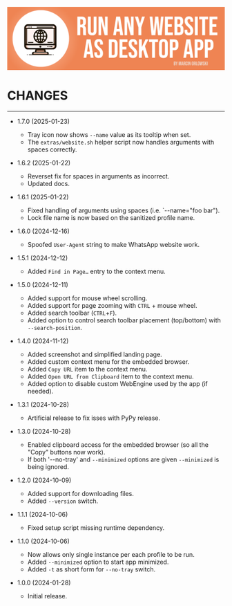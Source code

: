 ![WebApp](docs/logo.png)

# CHANGES

---

* 1.7.0 (2025-01-23)
  * Tray icon now shows `--name` value as its tooltip when set.
  * The `extras/website.sh` helper script now handles arguments with spaces correctly.

* 1.6.2 (2025-01-22)
  * Reverset fix for spaces in arguments as incorrect.
  * Updated docs.

* 1.6.1 (2025-01-22)
  * Fixed handling of arguments using spaces (i.e. `--name="foo bar").
  * Lock file name is now based on the sanitized profile name.

* 1.6.0 (2024-12-16)
  * Spoofed `User-Agent` string to make WhatsApp website work.

* 1.5.1 (2024-12-12)
  * Added `Find in Page…` entry to the context menu.

* 1.5.0 (2024-12-11)
  * Added support for mouse wheel scrolling.
  * Added support for page zooming with `CTRL` + mouse wheel.
  * Added search toolbar (`CTRL`+`F`).
  * Added option to control search toolbar placement (top/bottom) with `--search-position`.

* 1.4.0 (2024-11-12)
  * Added screenshot and simplified landing page.
  * Added custom context menu for the embedded browser.
  * Added `Copy URL` item to the context menu.
  * Added `Open URL from Clipboard` item to the context menu.
  * Added option to disable custom WebEngine used by the app (if needed).

* 1.3.1 (2024-10-28)
  * Artificial release to fix isses with PyPy release.

* 1.3.0 (2024-10-28)
  * Enabled clipboard access for the embedded browser (so all the "Copy" buttons now work).
  * If both '--no-tray' and `--minimized` options are given `--minimized` is being ignored.

* 1.2.0 (2024-10-09)
  * Added support for downloading files.
  * Added `--version` switch.

* 1.1.1 (2024-10-06)
  * Fixed setup script missing runtime dependency.

* 1.1.0 (2024-10-06)
  * Now allows only single instance per each profile to be run.
  * Added `--minimized` option to start app minimized.
  * Added `-t` as short form for `--no-tray` switch.

* 1.0.0 (2024-01-28)
  * Initial release.
